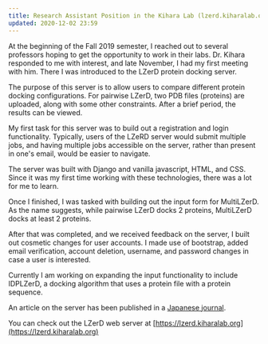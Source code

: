 ```yaml
---
title: Research Assistant Position in the Kihara Lab (lzerd.kiharalab.org)
updated: 2020-12-02 23:59
---
```


At the beginning of the Fall 2019 semester, I reached out to several professors hoping to get the opportunity to work in their labs. Dr. Kihara responded to me with interest, and late November, I had my first meeting with him. There I was introduced to the LZerD protein docking server.

The purpose of this server is to allow users to compare different protein docking configurations. For pairwise LZerD, two PDB files (proteins) are uploaded, along with some other constraints. After a brief period, the results can be viewed.

My first task for this server was to build out a registration and login functionality. Typically, users of the LZeRD server would submit multiple jobs, and having multiple jobs accessible on the server, rather than present in one's email, would be easier to navigate.

The server was built with Django and vanilla javascript, HTML, and CSS. Since it was my first time working with these technologies, there was a lot for me to learn.

Once I finished, I was tasked with building out the input form for MultiLZerD. As the name suggests, while pairwise LZerD docks 2 proteins, MultiLZerD docks at least 2 proteins.

After that was completed, and we received feedback on the server, I built out cosmetic changes for user accounts. I made use of bootstrap, added email verification, account deletion, username, and password changes in case a user is interested.

Currently I am working on expanding the input functionality to include IDPLZerD, a docking algorithm that uses a protein file with a protein sequence.

An article on the server has been published in a [Japanese journal](https://www.yodosha.co.jp/jikkenigaku/book/9784758125383/index.html).

You can check out the LZerD web server at [https://lzerd.kiharalab.org](https://lzerd.kiharalab.org)
